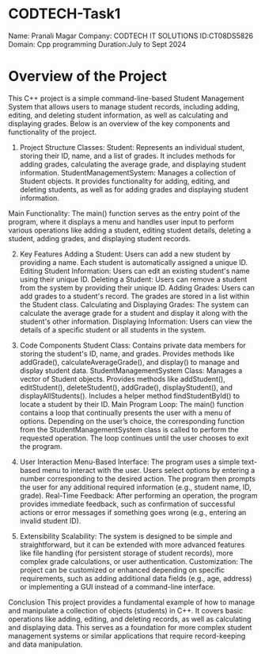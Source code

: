 # CODTECH-Task1
Name: Pranali  Magar
Company: CODTECH IT SOLUTIONS
ID:CT08DS5826
Domain: Cpp programming
Duration:July to Sept 2024

# Overview of the Project
This C++ project is a simple command-line-based Student Management System that allows users to manage student records, including adding, editing, and deleting student information, as well as calculating and displaying grades. Below is an overview of the key components and functionality of the project.

1. Project Structure
Classes:
Student: Represents an individual student, storing their ID, name, and a list of grades. It includes methods for adding grades, calculating the average grade, and displaying student information.
StudentManagementSystem: Manages a collection of Student objects. It provides functionality for adding, editing, and deleting students, as well as for adding grades and displaying student information.

Main Functionality:
The main() function serves as the entry point of the program, where it displays a menu and handles user input to perform various operations like adding a student, editing student details, deleting a student, adding grades, and displaying student records.

2. Key Features
Adding a Student:
Users can add a new student by providing a name. Each student is automatically assigned a unique ID.
Editing Student Information:
Users can edit an existing student's name using their unique ID.
Deleting a Student:
Users can remove a student from the system by providing their unique ID.
Adding Grades:
Users can add grades to a student's record. The grades are stored in a list within the Student class.
Calculating and Displaying Grades:
The system can calculate the average grade for a student and display it along with the student's other information.
Displaying Information:
Users can view the details of a specific student or all students in the system.

3. Code Components
Student Class:
Contains private data members for storing the student's ID, name, and grades.
Provides methods like addGrade(), calculateAverageGrade(), and display() to manage and display student data.
StudentManagementSystem Class:
Manages a vector of Student objects.
Provides methods like addStudent(), editStudent(), deleteStudent(), addGrade(), displayStudent(), and displayAllStudents().
Includes a helper method findStudentById() to locate a student by their ID.
Main Program Loop:
The main() function contains a loop that continually presents the user with a menu of options.
Depending on the user’s choice, the corresponding function from the StudentManagementSystem class is called to perform the requested operation.
The loop continues until the user chooses to exit the program.

4. User Interaction
Menu-Based Interface:
The program uses a simple text-based menu to interact with the user.
Users select options by entering a number corresponding to the desired action.
The program then prompts the user for any additional required information (e.g., student name, ID, grade).
Real-Time Feedback:
After performing an operation, the program provides immediate feedback, such as confirmation of successful actions or error messages if something goes wrong (e.g., entering an invalid student ID).

5. Extensibility
Scalability:
The system is designed to be simple and straightforward, but it can be extended with more advanced features like file handling (for persistent storage of student records), more complex grade calculations, or user authentication.
Customization:
The project can be customized or enhanced depending on specific requirements, such as adding additional data fields (e.g., age, address) or implementing a GUI instead of a command-line interface.

Conclusion
This project provides a fundamental example of how to manage and manipulate a collection of objects (students) in C++. It covers basic operations like adding, editing, and deleting records, as well as calculating and displaying data. This serves as a foundation for more complex student management systems or similar applications that require record-keeping and data manipulation.







